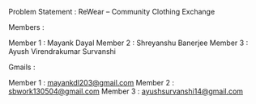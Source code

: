 Problem Statement : ReWear – Community Clothing Exchange

Members : 

Member 1 : Mayank Dayal
Member 2 : Shreyanshu Banerjee
Member 3 : Ayush Virendrakumar Survanshi

Gmails :

Member 1 : mayankdl203@gmail.com
Member 2 : sbwork130504@gmail.com
Member 3 : ayushsurvanshi14@gmail.com


